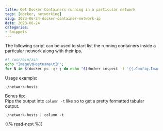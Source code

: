 ```yaml
---
title: Get Docker Containers running in a particular network
tags: [docker, networking]
slug: 2023-06-24-docker-container-network-ip
date: 2023-06-24
categories:
- Snippets
---
```


The following script can be used to start list the running containers inside a particular network along with their ips.

```sh
#! /usr/bin/zsh
echo "Image\tHostname\tIP";
for N in $(docker ps -q) ; do echo "$(docker inspect -f '{{.Config.Image}}\t{{ .Config.Hostname }}\t' ${N}) $(docker inspect -f '{{range $i, $value := .NetworkSettings.Networks}}{{if eq $i "custom_network_name"}}{{.IPAddress}}{{end}}{{end}}' ${N})"; done
```

Usage example:
```
./network-hosts
```

Bonus tip:   
Pipe the output into `column -t` like so to get a pretty formatted tabular output.
```
./network-hosts | column -t
```

{{% read-next %}}
